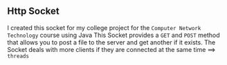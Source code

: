## Http Socket

I created this socket for my college project for the `Computer Network Technology` course using Java
This Socket provides a `GET` and `POST` method that allows you to post a file to the server and get another if it exists.
The Socket deals with more clients if they are connected at the same time ==> `threads`
